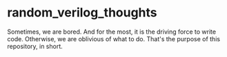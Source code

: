 # random_verilog_thoughts
Sometimes, we are bored. And for the most, it is the driving force to write code. Otherwise, we are oblivious of what to do. That's the purpose of this repository, in short.
